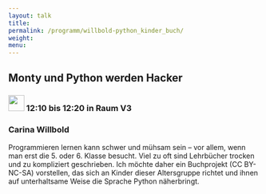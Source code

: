 ```yaml
---
layout: talk
title:
permalink: /programm/willbold-python_kinder_buch/
weight: 
menu:
---
```

## Monty&nbsp;und&nbsp;Python&nbsp;werden&nbsp;Hacker

### <img height = "32" src="../../images/lightning.svg"> 12:10 bis 12:20 in Raum V3

### Carina&nbsp;Willbold

Programmieren lernen kann schwer und mühsam sein – vor allem, wenn man erst die 5. oder 6. Klasse besucht.
Viel zu oft sind Lehrbücher trocken und zu kompliziert geschrieben.
Ich möchte daher ein Buchprojekt (CC BY-NC-SA) vorstellen, das sich an Kinder dieser Altersgruppe richtet und ihnen auf unterhaltsame Weise die Sprache Python näherbringt.
